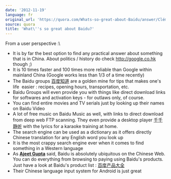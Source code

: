 ```yaml
---
date: '2012-11-19'
language: fr
original_url: 'https://quora.com/Whats-so-great-about-Baidu/answer/Clément-Renaud'
source: quora
title: 'What\''s so great about Baidu?'
---
```


From a user perspective :\

-   It is by far the best option to find any practical answer about
    something that is in China. About politics / history do check
    <http://google.co.hk> though ;)
-   It is 10 times faster and 100 times more reliable than Google within
    mainland China (Google works less than 1/3 of a time recently)
-   The Baidu groups [百度知道](http://zhidao.baidu.com) are a golden
    mine for tips that makes one\'s life  easier : recipes, opening
    hours, transportation, etc.
-   Baidu Groups will even provide you with things like direct download
    links for softwares and activation keys - for outlaws only, of
    course.
-   You can find entire movies and TV serials just by looking up their
    names on Baidu Video
-   A lot of free music on Baidu Music as well, with links to direct
    download from deep web FTP scanning. They even provide a desktop
    player [千千静听](http://ttplayer.qianqian.com/) with the lyrics for
    a karaoke training at home.
-   The search engine can be used as a dictionary as it offers directly
    Chinese translation for any English word you look up
-   It is the most crappy search engine ever when it comes to find
    something in a Western language
-   As [**Ajeet Gupta**](http://quora.com/profile/Ajeet-Gupta-1) said,
    Baidu is absolutely ubiquitous on the Chinese Web. You can do
    everything from browsing to paying using Baidu\'s products. Just
    have a look at Baidu\'s product list :
    [百度产品大全](http://www.baidu.com/more/)
-   Their Chinese language input system for Android is just great
